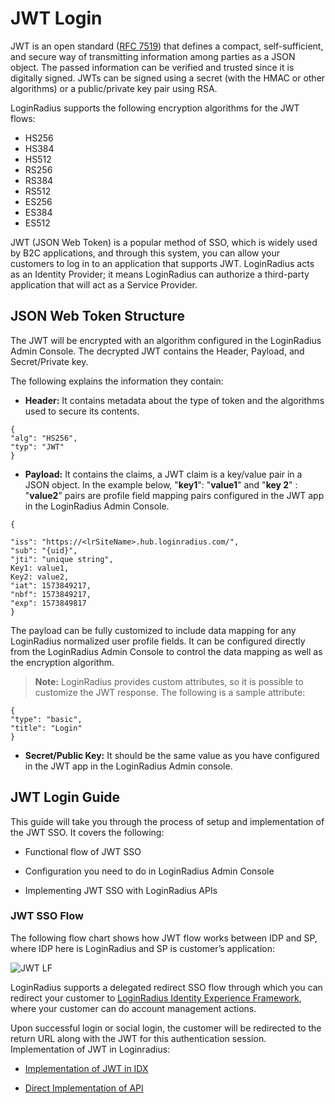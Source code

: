 # JWT Login

JWT is an open standard ([RFC 7519](https://tools.ietf.org/html/rfc7519)) that defines a compact, self-sufficient, and secure way of transmitting information among parties as a JSON object. The passed information can be verified and trusted since it is digitally signed. JWTs can be signed using a secret (with the HMAC or other algorithms) or a public/private key pair using RSA.

LoginRadius supports the following encryption algorithms for the JWT flows:

- HS256
- HS384
- HS512
- RS256
- RS384
- RS512
- ES256
- ES384
- ES512

JWT (JSON Web Token) is a popular method of SSO, which is widely used by B2C applications, and through this system, you can allow your customers to log in to an application that supports JWT. LoginRadius acts as an Identity Provider; it means LoginRadius can authorize a third-party application that will act as a Service Provider.

## JSON Web Token Structure

The JWT will be encrypted with an algorithm configured in the LoginRadius Admin Console. The decrypted JWT contains the Header, Payload, and Secret/Private key.

The following explains the information they contain:

- **Header:** It contains metadata about the type of token and the algorithms used to secure its contents.

```
{
"alg": "HS256",
"typ": "JWT"
}
```

- **Payload:** It contains the claims, a JWT claim is a key/value pair in a JSON object. In the example below, "**key1**": "**value1**" and "**key 2**" : "**value2**" pairs are profile field mapping pairs configured in the JWT app in the LoginRadius Admin Console.

```
{

"iss": "https://<lrSiteName>.hub.loginradius.com/",
"sub": "{uid}",
"jti": "unique string",
Key1: value1,
Key2: value2,
"iat": 1573849217,
"nbf": 1573849217,
"exp": 1573849817
}
```

The payload can be fully customized to include data mapping for any LoginRadius normalized user profile fields. It can be configured directly from the LoginRadius Admin Console to control the data mapping as well as the encryption algorithm.

> **Note:** LoginRadius provides custom attributes, so it is possible to customize the JWT response. The following is a sample attribute:

```
{
"type": "basic",
"title": "Login"
}
```

- **Secret/Public Key:** It should be the same value as you have configured in the JWT app in the LoginRadius Admin console.

## JWT Login Guide

This guide will take you through the process of setup and implementation of the JWT SSO. It covers the following:

- Functional flow of JWT SSO

- Configuration you need to do in LoginRadius Admin Console

- Implementing JWT SSO with LoginRadius APIs

### JWT SSO Flow

The following flow chart shows how JWT flow works between IDP and SP, where IDP here is LoginRadius and SP is customer’s application:


![JWT LF](https://apidocs.lrcontent.com/images/jwtloginflow-1_126366193a9697f6702.36918209.png "JWT login Flow")

LoginRadius supports a delegated redirect SSO flow through which you can redirect your customer to [LoginRadius Identity Experience Framework](https://www.loginradius.com/docs/api/v2/user-registration/hosted-registration), where your customer can do account management actions.

Upon successful login or social login, the customer will be redirected to the return URL along with the JWT for this authentication session.  Implementation of JWT in Loginradius:

- [Implementation of JWT in IDX](https://www.loginradius.com/docs/single-sign-on/tutorial/federated-sso/jwt-login/jwt-implementation-guide/#implementationofjwtinidx0)

- [Direct Implementation of API](https://www.loginradius.com/docs/single-sign-on/tutorial/federated-sso/jwt-login/jwt-implementation-guide/#directimplementationofjwtusingloginradiusapis3)


